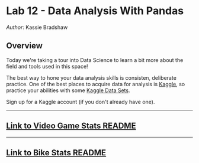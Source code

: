 # Lab 12 - Data Analysis With Pandas

*Author*: Kassie Bradshaw

## Overview

Today we're taking a tour into Data Science to learn a bit more about the field and tools used in this space!

The best way to hone your data analysis skills is consisten, deliberate practice. One of the best places to acquire data for analysis is [Kaggle](https://www.kaggle.com/), so practice your abilities with some [Kaggle Data Sets](https://www.kaggle.com/datasets).

Sign up for a Kaggle account (if you don't already have one).

---

## [Link to Video Game Stats README](vg-stats/README.md)

---

## [Link to Bike Stats README](bike-stats/README.md)
